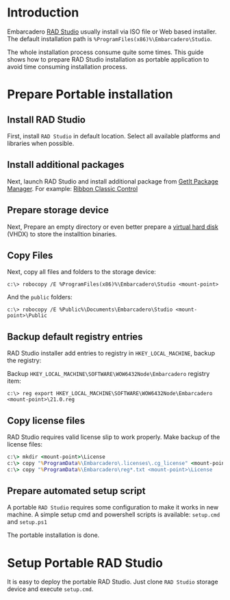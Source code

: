 # Introduction

Embarcadero [RAD Studio](https://www.embarcadero.com/products/rad-studio/) usually install via ISO file or Web based installer.  The default installation path is `%ProgramFiles(x86)%\Embarcadero\Studio`.

The whole installation process consume quite some times.  This guide shows how to prepare RAD Studio installation as portable application to avoid time consuming installation process.

# Prepare Portable installation

## Install RAD Studio

First, install `RAD Studio` in default location.  Select all available platforms and libraries when possible.

## Install additional packages

Next, launch RAD Studio and install additional package from [GetIt Package Manager](http://docwiki.embarcadero.com/RADStudio/Sydney/en/GetIt_Package_Manager).  For example: [Ribbon Classic Control](http://docwiki.embarcadero.com/RADStudio/Sydney/en/Ribbon_Controls)

## Prepare storage device

Next, Prepare an empty directory or even better prepare a [virtual hard disk](https://docs.microsoft.com/en-us/windows-server/storage/disk-management/manage-virtual-hard-disks) (VHDX) to store the installtion binaries.

## Copy Files

Next, copy all files and folders to the storage device:

    c:\> robocopy /E %ProgramFiles(x86)%\Embarcadero\Studio <mount-point>

And the `public` folders:

    c:\> robocopy /E %Public%\Documents\Embarcadero\Studio <mount-point>\Public

## Backup default registry entries

RAD Studio installer add entries to registry in `HKEY_LOCAL_MACHINE`, backup the registry:

Backup `HKEY_LOCAL_MACHINE\SOFTWARE\WOW6432Node\Embarcadero` registry item:

    c:\> reg export HKEY_LOCAL_MACHINE\SOFTWARE\WOW6432Node\Embarcadero <mount-point>\21.0.reg

## Copy license files

RAD Studio requires valid license slip to work properly.  Make backup of the license files:

```cmd
c:\> mkdir <mount-point>\License
c:\> copy "%ProgramData%\Embarcadero\.licenses\.cg_license" <mount-point>\License\.License
c:\> copy "%ProgramData%\Embarcadero\reg*.txt <mount-point>\License
```

## Prepare automated setup script

A portable `RAD Studio` requires some configuration to make it works in new machine.  A simple setup cmd and powershell scripts is available: `setup.cmd` and `setup.ps1`

The portable installation is done.

# Setup Portable RAD Studio

It is easy to deploy the portable RAD Studio.  Just clone `RAD Studio` storage device and execute `setup.cmd`.